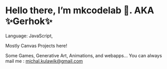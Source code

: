 <h1>Hello there, I’m mkcodelab 🧪.
  AKA ✨Gerhok✨</h1>
  
Language: JavaScript,

Mostly Canvas Projects here!

Some Games, Generative Art, Animations, and webapps...
You can always mail me : michal.kulawik@gmail.com

<!---
mkcodelab/mkcodelab is a ✨ special ✨ repository because its `README.md` (this file) appears on your GitHub profile.
You can click the Preview link to take a look at your changes.
--->
